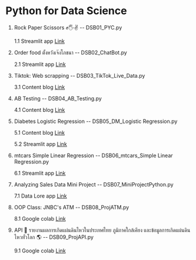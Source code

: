 # Python for Data Science
1. Rock Paper Scissors ✊🖐️✌️ -- DSB01_PYC.py
   
   1.1 Streamlit app [Link](https://pycode-bawkjp3ussmdmjj9etcwiw.streamlit.app/)

2. Order food ตั้งหวังเจ๊งโภชนา -- DSB02_ChatBot.py
   
   2.1 Streamlit app [Link](https://pycode-bawkjp3ussmdmjj9etcwiw.streamlit.app/)

3. Tiktok: Web scrapping -- DSB03_TikTok_Live_Data.py
   
   3.1 Content blog [Link](https://feasibleth.com/python-sentiment-tiktok/)

4. AB Testing -- DSB04_AB_Testing.py

   4.1 Content blog [Link](https://feasibleth.com/ab-testing-python/)

5. Diabetes Logistic Regression -- DSB05_DM_Logistic Regression.py

   5.1 Content blog [Link](https://feasibleth.com/logistic-regression-dm/)
   
   5.2 Streamlit app [Link](https://pycode-ewj4t8bf5ucpodlaxactw8.streamlit.app/)

6. mtcars Simple Linear Regression -- DSB06_mtcars_Simple Linear Regression.py

   6.1 Streamlit app [Link](https://pycode-ewj4t8bf5ucpodlaxactw8.streamlit.app/)

7. Analyzing Sales Data Mini Project -- DSB07_MiniProjectPython.py

   7.1 Data Lore app [Link](https://datalore.jetbrains.com/report/static/oyGEVJti8hBTc2Odm6CL2n/ckOM52Ffha742xL1B94S8o)

8. OOP Class: JNBC's ATM -- DSB08_ProjATM.py

   8.1 Google colab [Link](https://colab.research.google.com/drive/1tINE3arTlR2-tpcEqan7vSscI-1ehXGb?usp=sharing)

9. API 🔗 รายงานผลการเกิดแผ่นดินไหวในประเทศไทย ภูมิภาคใกล้เคียง และข้อมูลการเกิดแผ่นดินไหวทั่วโลก 🌎 -- DSB09_ProjAPI.py

   9.1 Google colab [Link](https://colab.research.google.com/drive/1qrpP9xP1n7SzuWFj_ynqhRN1fY0Ksu5A?usp=sharing)

